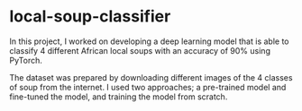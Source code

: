 # local-soup-classifier
In this project, I worked on developing a deep learning model that is able to classify 4 different African local soups with an accuracy of 90% using PyTorch.  

The dataset was prepared by downloading different images of the 4 classes of soup from the internet. I used two approaches; a pre-trained model and fine-tuned the model, and training the model from scratch.
